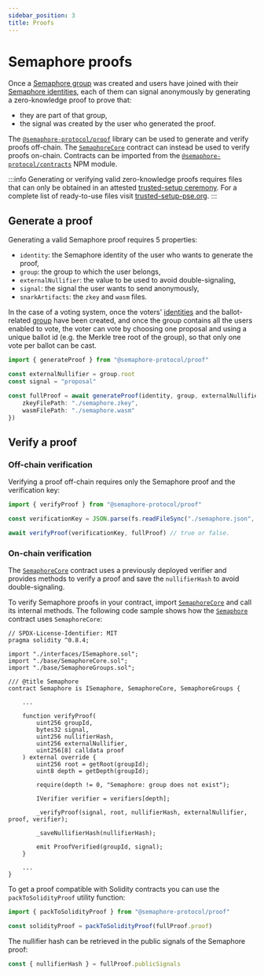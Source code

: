 ```yaml
---
sidebar_position: 3
title: Proofs
---
```


# Semaphore proofs

Once a [Semaphore group](/docs/glossary#semaphore-group) was created and users have joined with their [Semaphore identities](/docs/glossary#semaphore-identity), each of them can signal anonymously by generating a zero-knowledge proof to prove that:

-   they are part of that group,
-   the signal was created by the user who generated the proof.

The [`@semaphore-protocol/proof`](https://github.com/semaphore-protocol/semaphore.js/tree/main/packages/proof) library can be used to generate and verify proofs off-chain. The [`SemaphoreCore`](https://github.com/semaphore-protocol/semaphore/tree/main/contracts/base/SemaphoreCore.sol) contract can instead be used to verify proofs on-chain. Contracts can be imported from the [`@semaphore-protocol/contracts`](https://github.com/semaphore-protocol/semaphore/tree/main/contracts) NPM module.

:::info
Generating or verifying valid zero-knowledge proofs requires files that can only be obtained in an attested [trusted-setup ceremony](https://storage.googleapis.com/trustedsetup-a86f4.appspot.com/semaphore/semaphore_top_index.html). For a complete list of ready-to-use files visit [trusted-setup-pse.org](http://www.trusted-setup-pse.org/).
:::

## Generate a proof

Generating a valid Semaphore proof requires 5 properties:

-   `identity`: the Semaphore identity of the user who wants to generate the proof,
-   `group`: the group to which the user belongs,
-   `externalNullifier`: the value to be used to avoid double-signaling,
-   `signal`: the signal the user wants to send anonymously,
-   `snarkArtifacts`: the `zkey` and `wasm` files.

In the case of a voting system, once the voters' [identities](/docs/guides/identities#create-an-identity) and the ballot-related [group](/docs/guides/groups) have been created, and once the group contains all the users enabled to vote, the voter can vote by choosing one proposal and using a unique ballot id (e.g. the Merkle tree root of the group), so that only one vote per ballot can be cast.

```ts
import { generateProof } from "@semaphore-protocol/proof"

const externalNullifier = group.root
const signal = "proposal"

const fullProof = await generateProof(identity, group, externalNullifier, signal, {
    zkeyFilePath: "./semaphore.zkey",
    wasmFilePath: "./semaphore.wasm"
})
```

## Verify a proof

### Off-chain verification

Verifying a proof off-chain requires only the Semaphore proof and the verification key:

```ts
import { verifyProof } from "@semaphore-protocol/proof"

const verificationKey = JSON.parse(fs.readFileSync("./semaphore.json", "utf-8"))

await verifyProof(verificationKey, fullProof) // true or false.
```

### On-chain verification

The [`SemaphoreCore`](https://github.com/semaphore-protocol/semaphore/tree/main/contracts/base/SemaphoreCore.sol) contract uses a previously deployed verifier and provides methods to verify a proof and save the `nullifierHash` to avoid double-signaling.

To verify Semaphore proofs in your contract, import [`SemaphoreCore`](https://github.com/semaphore-protocol/semaphore/blob/main/contracts/base/SemaphoreCore.sol) and call its internal methods. The following code sample shows how the [`Semaphore`](https://github.com/semaphore-protocol/semaphore/blob/main/contracts/Semaphore.sol) contract uses `SemaphoreCore`:

```sol
// SPDX-License-Identifier: MIT
pragma solidity ^0.8.4;

import "./interfaces/ISemaphore.sol";
import "./base/SemaphoreCore.sol";
import "./base/SemaphoreGroups.sol";

/// @title Semaphore
contract Semaphore is ISemaphore, SemaphoreCore, SemaphoreGroups {

    ...

    function verifyProof(
        uint256 groupId,
        bytes32 signal,
        uint256 nullifierHash,
        uint256 externalNullifier,
        uint256[8] calldata proof
    ) external override {
        uint256 root = getRoot(groupId);
        uint8 depth = getDepth(groupId);

        require(depth != 0, "Semaphore: group does not exist");

        IVerifier verifier = verifiers[depth];

        _verifyProof(signal, root, nullifierHash, externalNullifier, proof, verifier);

        _saveNullifierHash(nullifierHash);

        emit ProofVerified(groupId, signal);
    }

    ...
}
```

To get a proof compatible with Solidity contracts you can use the `packToSolidityProof` utility function:

```ts
import { packToSolidityProof } from "@semaphore-protocol/proof"

const solidityProof = packToSolidityProof(fullProof.proof)
```

The nullifier hash can be retrieved in the public signals of the Semaphore proof:

```ts
const { nullifierHash } = fullProof.publicSignals
```
